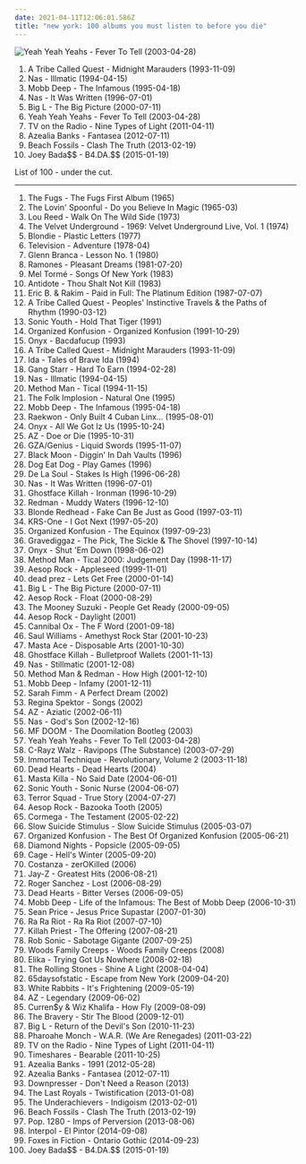 ```yaml
---
date: 2021-04-11T12:06:01.586Z
title: "new york: 100 albums you must listen to before you die"
---
```

![Yeah Yeah Yeahs - Fever To Tell (2003-04-28)](http://coverartarchive.org/release/ce74eeee-8e30-34db-addd-5ea135500e2e/5835206005-500.jpg "Yeah Yeah Yeahs - Fever To Tell (2003-04-28)")
<ol class="albums">
<li data-cover="http://coverartarchive.org/release/0adceade-cc01-498f-a46f-0121c6802d8c/4969333235-500.jpg" data-tags="hip-hop" role="button">A Tribe Called Quest - Midnight Marauders (1993-11-09)</li>
<li data-cover="https://img.discogs.com/BPm1tRc82RVJSwNtAU_IcS_WfM0=/fit-in/600x600/filters:strip_icc():format(jpeg):mode_rgb():quality(90)/discogs-images/R-4129541-1611603191-2116.jpeg.jpg" data-tags="hip-hop" role="button">Nas - Illmatic (1994-04-15)</li>
<li data-cover="http://coverartarchive.org/release/07e92711-51fe-4e80-97a3-be995b7f4119/4696863575-500.jpg" data-tags="hip-hop, rap" role="button">Mobb Deep - The Infamous (1995-04-18)</li>
<li data-cover="http://coverartarchive.org/release/dee08d2d-eb6d-4376-988a-07984dbdf738/12639957674-500.jpg" data-tags="rap, hip-hop" role="button">Nas - It Was Written (1996-07-01)</li>
<li data-cover="http://coverartarchive.org/release/1b67af32-666a-43e9-90ff-1d5dcc3d7fdd/15889538896-500.jpg" data-tags="hip-hop" role="button">Big L - The Big Picture (2000-07-11)</li>
<li data-cover="http://coverartarchive.org/release/ce74eeee-8e30-34db-addd-5ea135500e2e/5835206005-500.jpg" data-tags="indie rock, indie, rock" role="button">Yeah Yeah Yeahs - Fever To Tell (2003-04-28)</li>
<li data-cover="https://via.placeholder.com/450" data-tags="indie, indie rock, alternative" role="button">TV on the Radio - Nine Types of Light (2011-04-11)</li>
<li data-cover="http://coverartarchive.org/release/c041d785-6b72-47f2-a8db-79fdb4067b4a/1472209895-500.jpg" data-tags="alternative, rap, hip-house, seapunk" role="button">Azealia Banks - Fantasea (2012-07-11)</li>
<li data-cover="https://img.discogs.com/ho0WYhDrYbe9ztyquejGyWB9-0w=/fit-in/300x300/filters:strip_icc():format(jpeg):mode_rgb():quality(90)/discogs-images/R-4303534-1361208475-1865.jpeg.jpg" data-tags="indie rock" role="button">Beach Fossils - Clash The Truth (2013-02-19)</li>
<li data-cover="http://coverartarchive.org/release/8e5b5df1-0c5e-4b15-872d-d466a86c2709/9058936856-500.jpg" data-tags="pro era, joey badass" role="button">Joey Bada$$ - B4.DA.$$ (2015-01-19)</li>
</ol>
List of 100 - under the cut.
<!-- more -->

_________________

<ol class="albums">
<li data-cover="http://coverartarchive.org/release/9328d635-3e4b-4414-a92e-5306a2da5585/8105980087-500.jpg" data-tags="rock, folk, new york, usa, psychedelic, folk rock, debut album, esp-disk" role="button">
The Fugs - The Fugs First Album (1965)
</li>
<li data-cover="https://img.discogs.com/n-v-0q3BHWLdPsIkg-UlsgHzFlA=/fit-in/600x601/filters:strip_icc():format(jpeg):mode_rgb():quality(90)/discogs-images/R-5884819-1405378314-3612.jpeg.jpg" data-tags="60s, rock" role="button">
The Lovin' Spoonful - Do you Believe In Magic (1965-03)
</li>
<li data-cover="https://img.discogs.com/Z0lpJWMSMm-vNL77gy66F2_5TD0=/fit-in/600x573/filters:strip_icc():format(jpeg):mode_rgb():quality(90)/discogs-images/R-6664088-1502200550-6871.jpeg.jpg" data-tags="classic rock, rock, 70s" role="button">
Lou Reed - Walk On The Wild Side (1973)
</li>
<li data-cover="https://img.discogs.com/GHTP4nIYLB4ibAJqp3cgROJFrs8=/fit-in/350x364/filters:strip_icc():format(jpeg):mode_rgb():quality(90)/discogs-images/R-5970404-1407699748-3782.jpeg.jpg" data-tags="70s, proto-punk" role="button">
The Velvet Underground - 1969: Velvet Underground Live, Vol. 1 (1974)
</li>
<li data-cover="http://coverartarchive.org/release/a465a7bc-476e-32d9-855b-174d48940c48/2846791382-500.jpg" data-tags="new wave, 70s" role="button">
Blondie - Plastic Letters (1977)
</li>
<li data-cover="http://coverartarchive.org/release/5cc90116-6833-4271-8477-42fb5fbee846/20706339769-500.jpg" data-tags="post-punk" role="button">
Television - Adventure (1978-04)
</li>
<li data-cover="http://coverartarchive.org/release/e073c07b-4f2c-4d1e-bf0e-281948718987/21684816836-500.jpg" data-tags="experimental" role="button">
Glenn Branca - Lesson No. 1 (1980)
</li>
<li data-cover="https://img.discogs.com/sPl32wSC_6qESAOlO13aKWqNYAc=/fit-in/308x301/filters:strip_icc():format(jpeg):mode_rgb():quality(90)/discogs-images/R-4820331-1376522778-9600.jpeg.jpg" data-tags="punk" role="button">
Ramones - Pleasant Dreams (1981-07-20)
</li>
<li data-cover="http://coverartarchive.org/release/d66fadd8-32be-4fd6-9d9b-681b88ee1ede/14296447640-500.jpg" data-tags="jazz, new york, easy listening, mel torme, mondiovision, the velvet fog, lullaby of birdland, torme, music about new york, songs of new york" role="button">
Mel Tormé - Songs Of New York (1983)
</li>
<li data-cover="https://img.discogs.com/1y4KSPUrYQfUuVtR4pyqd59iH0A=/fit-in/600x608/filters:strip_icc():format(jpeg):mode_rgb():quality(90)/discogs-images/R-1918753-1605433703-9259.jpeg.jpg" data-tags="hardcore punk" role="button">
Antidote - Thou Shalt Not Kill (1983)
</li>
<li data-cover="http://coverartarchive.org/release/d9bd9e59-e585-4eea-b4a8-93419d47b15f/15455735948-500.jpg" data-tags="rap, hip-hop, old school" role="button">
Eric B. & Rakim - Paid in Full: The Platinum Edition (1987-07-07)
</li>
<li data-cover="http://coverartarchive.org/release/a30577af-64e7-3e86-9930-556e3e5357b5/2934705740-500.jpg" data-tags="hip-hop" role="button">
A Tribe Called Quest - Peoples' Instinctive Travels & the Paths of Rhythm (1990-03-12)
</li>
<li data-cover="http://coverartarchive.org/release/813b494a-51c2-30bf-841a-ebd8788d5b8e/23481381545-500.jpg" data-tags="post-punk" role="button">
Sonic Youth - Hold That Tiger (1991)
</li>
<li data-cover="http://coverartarchive.org/release/eb6ba22b-76ed-45bd-9f75-245157f67922/4765281700-500.jpg" data-tags="hip-hop" role="button">
Organized Konfusion - Organized Konfusion (1991-10-29)
</li>
<li data-cover="http://coverartarchive.org/release/6f4467a2-e9b4-4c41-8167-4ccfe574334f/15927440354-500.jpg" data-tags="rap, hip-hop" role="button">
Onyx - Bacdafucup (1993)
</li>
<li data-cover="http://coverartarchive.org/release/0adceade-cc01-498f-a46f-0121c6802d8c/4969333235-500.jpg" data-tags="hip-hop" role="button">
A Tribe Called Quest - Midnight Marauders (1993-11-09)
</li>
<li data-cover="http://coverartarchive.org/release/8f83909e-d2e1-4d00-9d88-b9c92e09872f/16544683111-500.jpg" data-tags="new york, music i tried but didnt like" role="button">
Ida - Tales of Brave Ida (1994)
</li>
<li data-cover="http://coverartarchive.org/release/9d3b57d3-9337-3fb9-a60c-25baa3f71902/15658415309-500.jpg" data-tags="hip-hop, hip hop, rap" role="button">
Gang Starr - Hard To Earn (1994-02-28)
</li>
<li data-cover="https://img.discogs.com/BPm1tRc82RVJSwNtAU_IcS_WfM0=/fit-in/600x600/filters:strip_icc():format(jpeg):mode_rgb():quality(90)/discogs-images/R-4129541-1611603191-2116.jpeg.jpg" data-tags="hip-hop" role="button">
Nas - Illmatic (1994-04-15)
</li>
<li data-cover="http://coverartarchive.org/release/911192ef-6b58-427f-9d84-437a0d34de70/9635715971-500.jpg" data-tags="rap, hip-hop, wu-tang" role="button">
Method Man - Tical (1994-11-15)
</li>
<li data-cover="http://coverartarchive.org/release/4f25f638-43f4-4211-b127-cff04cf0f452/1484160927-500.jpg" data-tags="new york, leapsandbounds tapecollection, 2-trax, natural-one" role="button">
The Folk Implosion - Natural One (1995)
</li>
<li data-cover="http://coverartarchive.org/release/07e92711-51fe-4e80-97a3-be995b7f4119/4696863575-500.jpg" data-tags="hip-hop, rap" role="button">
Mobb Deep - The Infamous (1995-04-18)
</li>
<li data-cover="http://coverartarchive.org/release/987ec9dd-0248-39a7-8c53-dc46169f42cc/1613209168-500.jpg" data-tags="mafioso rap" role="button">
Raekwon - Only Built 4 Cuban Linx... (1995-08-01)
</li>
<li data-cover="http://coverartarchive.org/release/5b899bee-698e-4d88-a86c-f3992790e2a8/17632744739-500.jpg" data-tags="east coast rap" role="button">
Onyx - All We Got Iz Us (1995-10-24)
</li>
<li data-cover="http://coverartarchive.org/release/8d6b3a54-f016-4012-872d-c9be4348b750/13795658189-500.jpg" data-tags="east coast rap, mafioso rap" role="button">
AZ - Doe or Die (1995-10-31)
</li>
<li data-cover="https://img.discogs.com/3WuRCIOlOnT69y46Auud_YjD8j0=/fit-in/600x600/filters:strip_icc():format(jpeg):mode_rgb():quality(90)/discogs-images/R-158798-1158147180.jpeg.jpg" data-tags="hip-hop" role="button">
GZA/Genius - Liquid Swords (1995-11-07)
</li>
<li data-cover="https://img.discogs.com/zOmauNmnLXYsw_ML_G3X6GbwrRs=/fit-in/600x596/filters:strip_icc():format(jpeg):mode_rgb():quality(90)/discogs-images/R-14497480-1575750499-1149.jpeg.jpg" data-tags="new york, real hip-hop, black moon" role="button">
Black Moon - Diggin' In Dah Vaults (1996)
</li>
<li data-cover="https://img.discogs.com/Q_OjkVgPjz4wbZaR0R3YHgYAG8w=/fit-in/600x600/filters:strip_icc():format(jpeg):mode_rgb():quality(90)/discogs-images/R-422876-1433885288-7800.jpeg.jpg" data-tags="crossover" role="button">
Dog Eat Dog - Play Games (1996)
</li>
<li data-cover="http://coverartarchive.org/release/7b9e302d-2e1a-4bdd-9816-5390683c4ab9/6924221070-500.jpg" data-tags="hip hop" role="button">
De La Soul - Stakes Is High (1996-06-28)
</li>
<li data-cover="http://coverartarchive.org/release/dee08d2d-eb6d-4376-988a-07984dbdf738/12639957674-500.jpg" data-tags="rap, hip-hop" role="button">
Nas - It Was Written (1996-07-01)
</li>
<li data-cover="http://coverartarchive.org/release/d07c5ce9-7091-4f1c-b78c-ef56a7371598/4437137920-500.jpg" data-tags="hip-hop" role="button">
Ghostface Killah - Ironman (1996-10-29)
</li>
<li data-cover="https://img.discogs.com/ZHqRfMShB3_2dTYxX9uzmW6qUQ8=/fit-in/600x600/filters:strip_icc():format(jpeg):mode_rgb():quality(90)/discogs-images/R-1564550-1460332471-7169.jpeg.jpg" data-tags="hip-hop, hip hop" role="button">
Redman - Muddy Waters (1996-12-10)
</li>
<li data-cover="https://img.discogs.com/N6Xjb1_7B8Hm8CRkYw6BH7chHdU=/fit-in/600x515/filters:strip_icc():format(jpeg):mode_rgb():quality(90)/discogs-images/R-702256-1575569552-6407.jpeg.jpg" data-tags="indie rock, alternative" role="button">
Blonde Redhead - Fake Can Be Just as Good (1997-03-11)
</li>
<li data-cover="http://coverartarchive.org/release/2d499d90-0e55-39cd-a6bd-a5c32f184136/16787063190-500.jpg" data-tags="hip-hop, rap" role="button">
KRS-One - I Got Next (1997-05-20)
</li>
<li data-cover="http://coverartarchive.org/release/1193fb43-ff82-48c7-8b8e-9e2c1606aac3/10763463892-500.jpg" data-tags="hip-hop, new york, underground hip-hop, east coast rap" role="button">
Organized Konfusion - The Equinox (1997-09-23)
</li>
<li data-cover="http://coverartarchive.org/release/0576916d-7da1-34df-b691-7099891ad672/13034297962-500.jpg" data-tags="rap, wu-tang" role="button">
Gravediggaz - The Pick, The Sickle & The Shovel (1997-10-14)
</li>
<li data-cover="http://coverartarchive.org/release/77fddf2e-d106-4f97-8aa5-458ce499a1db/6528603066-500.jpg" data-tags="rap, hardcore rap, east coast rap" role="button">
Onyx - Shut 'Em Down (1998-06-02)
</li>
<li data-cover="http://coverartarchive.org/release/da6e49c2-6418-4f39-ad27-aa9d40884136/5916604493-500.jpg" data-tags="hip-hop, rap" role="button">
Method Man - Tical 2000: Judgement Day (1998-11-17)
</li>
<li data-cover="http://coverartarchive.org/release/cc644430-21bf-474a-9fff-8372c62ecc93/4208319151-500.jpg" data-tags="hip hop, underground hip-hop, definitive jux" role="button">
Aesop Rock - Appleseed (1999-11-01)
</li>
<li data-cover="https://img.discogs.com/iLkCCAozsFMzR5zKato975r0dyc=/fit-in/596x600/filters:strip_icc():format(jpeg):mode_rgb():quality(90)/discogs-images/R-10899981-1506192162-6403.jpeg.jpg" data-tags="hip-hop, revolutionary" role="button">
dead prez - Lets Get Free (2000-01-14)
</li>
<li data-cover="http://coverartarchive.org/release/1b67af32-666a-43e9-90ff-1d5dcc3d7fdd/15889538896-500.jpg" data-tags="hip-hop" role="button">
Big L - The Big Picture (2000-07-11)
</li>
<li data-cover="http://coverartarchive.org/release/47a57cb6-e676-4502-985c-2d9c475ac9ec/4380368501-500.jpg" data-tags="underground hip-hop" role="button">
Aesop Rock - Float (2000-08-29)
</li>
<li data-cover="http://coverartarchive.org/release/06df1caf-83d4-4bb4-9366-8a2bd2a93242/15902322936-500.jpg" data-tags="debut album" role="button">
The Mooney Suzuki - People Get Ready (2000-09-05)
</li>
<li data-cover="http://coverartarchive.org/release/72974a33-e551-477d-bb13-e127b801e239/5430788028-500.jpg" data-tags="hip-hop, hip hop, underground hip-hop, definitive jux" role="button">
Aesop Rock - Daylight (2001)
</li>
<li data-cover="http://coverartarchive.org/release/2877d536-b882-46ed-87ab-634fe8fc32cd/23900985555-500.jpg" data-tags="new york, definitive jux, lazerface, megalasaur, scissor tongue" role="button">
Cannibal Ox - The F Word (2001-09-18)
</li>
<li data-cover="http://coverartarchive.org/release/d23bd8bc-44f4-452d-b3c7-0ef0411ffbe7/23983612574-500.jpg" data-tags="hip hop, hip-hop" role="button">
Saul Williams - Amethyst Rock Star (2001-10-23)
</li>
<li data-cover="http://coverartarchive.org/release/4398f892-0bbd-4ccb-ba58-822026bc0580/4699250670-500.jpg" data-tags="hip-hop, hiphop, classic, east coast" role="button">
Masta Ace - Disposable Arts (2001-10-30)
</li>
<li data-cover="https://img.discogs.com/iLu9bUqkCJLacgXobGGYoKRy-QQ=/fit-in/300x300/filters:strip_icc():format(jpeg):mode_rgb():quality(90)/discogs-images/R-464294-1117344600.jpg.jpg" data-tags="hip-hop, rap, wu-tang clan" role="button">
Ghostface Killah - Bulletproof Wallets (2001-11-13)
</li>
<li data-cover="https://img.discogs.com/ce2bXe_XnmZeSoI9PbdPzpDjdm8=/fit-in/600x450/filters:strip_icc():format(jpeg):mode_rgb():quality(90)/discogs-images/R-5788920-1402698639-1454.jpeg.jpg" data-tags="hip-hop, rap" role="button">
Nas - Stillmatic (2001-12-08)
</li>
<li data-cover="http://coverartarchive.org/release/f11fd464-85e0-4946-bf8e-acd80c718f6d/4699077262-500.jpg" data-tags="rap" role="button">
Method Man & Redman - How High (2001-12-10)
</li>
<li data-cover="http://coverartarchive.org/release/7703fd68-5d34-4e97-ae03-a5309e10e41a/15483050800-500.jpg" data-tags="hip-hop, rap" role="button">
Mobb Deep - Infamy (2001-12-11)
</li>
<li data-cover="http://coverartarchive.org/release/38f3f8fb-a3b5-4cd0-9128-a427d590ec7c/26401409619-500.jpg" data-tags="new york, usa, american, american artist, new age-y, newage, from: usa, from: new york, us indie, new york state, usa indie, general new age, new age and ambient, new new age, my new age, new age rythm, new age vocals, nice new age, rich new age and chill, indie - us, american brilliance, american indie, new age fusion, usa artists, us independent, new-york, new york indie, american alternative, upstate new york, american style, new age influences, new age aesthetics, american dream, american singer, new age favorites, new new york, new age collection, american acoustic, new age pop, from new york, ethereal new age, american songwriter, new york usa, usa underground, female solo artists, fantasy new age, alternative new age, american musician, chill new age, new age electronic, new age-esque, american pianist, genre: new age, new york artist, american vocalist, lush tone new age, american female singer, my secret indie female" role="button">
Sarah Fimm - A Perfect Dream (2002)
</li>
<li data-cover="http://coverartarchive.org/release/fcb8a3df-61cc-450e-9c9a-fbcfddffae84/16146902869-500.jpg" data-tags="piano, female vocalists" role="button">
Regina Spektor - Songs (2002)
</li>
<li data-cover="http://coverartarchive.org/release/3eb7b1ef-8b38-4c14-a4ef-df55e65927b6/15679216798-500.jpg" data-tags="east coast rap" role="button">
AZ - Aziatic (2002-06-11)
</li>
<li data-cover="https://img.discogs.com/e9bP78FudkC0nkWRFNQUy38QDF0=/fit-in/600x602/filters:strip_icc():format(jpeg):mode_rgb():quality(90)/discogs-images/R-328103-1262865321.jpeg.jpg" data-tags="rap" role="button">
Nas - God's Son (2002-12-16)
</li>
<li data-cover="http://coverartarchive.org/release/6a8bab3e-d15d-44df-ac26-304c8fa06990/13408069208-500.jpg" data-tags="hip-hop, hip hop, new york, east coast" role="button">
MF DOOM - The Doomilation Bootleg (2003)
</li>
<li data-cover="http://coverartarchive.org/release/ce74eeee-8e30-34db-addd-5ea135500e2e/5835206005-500.jpg" data-tags="indie rock, indie, rock" role="button">
Yeah Yeah Yeahs - Fever To Tell (2003-04-28)
</li>
<li data-cover="http://coverartarchive.org/release/9487a551-7964-43e1-860b-1c3230597a4f/15361833716-500.jpg" data-tags="hip-hop, definitive jux" role="button">
C-Rayz Walz - Ravipops (The Substance) (2003-07-29)
</li>
<li data-cover="http://coverartarchive.org/release/6a8dd677-dff5-4175-93a2-26cbfea8e647/3082007842-500.jpg" data-tags="hip hop" role="button">
Immortal Technique - Revolutionary, Volume 2 (2003-11-18)
</li>
<li data-cover="https://img.discogs.com/hqRSjnlcWZTiTj-3whGiOlEvleU=/fit-in/500x812/filters:strip_icc():format(jpeg):mode_rgb():quality(90)/discogs-images/R-2661972-1295480020.jpeg.jpg" data-tags="melodic hardcore" role="button">
Dead Hearts - Dead Hearts (2004)
</li>
<li data-cover="http://coverartarchive.org/release/1c8199a9-91f2-4861-b5a8-7f403126bf15/7789713662-500.jpg" data-tags="hip-hop" role="button">
Masta Killa - No Said Date (2004-06-01)
</li>
<li data-cover="http://coverartarchive.org/release/7d60edd1-f1d0-4c29-a2a3-f9ad2d3f2de7/4808033952-500.jpg" data-tags="alternative rock" role="button">
Sonic Youth - Sonic Nurse (2004-06-07)
</li>
<li data-cover="http://coverartarchive.org/release/85d9ed7e-0319-4d30-924b-062f42d91ede/18835393347-500.jpg" data-tags="hip-hop, rap" role="button">
Terror Squad - True Story (2004-07-27)
</li>
<li data-cover="http://coverartarchive.org/release/dfa93328-26f1-4968-94f9-cc4bf386cea6/5728789158-500.jpg" data-tags="underground hip-hop" role="button">
Aesop Rock - Bazooka Tooth (2005)
</li>
<li data-cover="http://coverartarchive.org/release/d88c1097-c888-4eca-98b2-dd596b6ff17c/10349546780-500.jpg" data-tags="rap, hip hop classic" role="button">
Cormega - The Testament (2005-02-22)
</li>
<li data-cover="https://img.discogs.com/knb1uGEmpgN_LjkTF8DgiYRkvEw=/fit-in/300x298/filters:strip_icc():format(jpeg):mode_rgb():quality(90)/discogs-images/R-1255710-1204145215.jpeg.jpg" data-tags="new york" role="button">
Slow Suicide Stimulus - Slow Suicide Stimulus (2005-03-07)
</li>
<li data-cover="http://coverartarchive.org/release/3b2d927b-bd5b-4705-829d-38ffbf5419c0/18876405945-500.jpg" data-tags="hip-hop, hip hop, rap, new york, underground hip-hop, dope, mf doom, 90's, east coast rap, outkast, pharoahe monch, kmd, digital underground, pharcyde, coup, spooj, topr, umcs" role="button">
Organized Konfusion - The Best Of Organized Konfusion (2005-06-21)
</li>
<li data-cover="https://img.discogs.com/LUEoTLT80yyvdMR192b2gclqNSY=/fit-in/600x602/filters:strip_icc():format(jpeg):mode_rgb():quality(90)/discogs-images/R-772740-1593913272-7257.mpo.jpg" data-tags="chillout, indie, rock, 70s, alternative, alternative rock, new york, indie rock, glam rock, groovy" role="button">
Diamond Nights - Popsicle (2005-09-05)
</li>
<li data-cover="http://coverartarchive.org/release/16f30b97-c0ad-4a1f-b5fd-e1b5dfa140d9/5283770890-500.jpg" data-tags="definitive jux" role="button">
Cage - Hell's Winter (2005-09-20)
</li>
<li data-cover="http://coverartarchive.org/release/35e28658-97e4-4a6b-ac44-8376ce543619/6422962532-500.jpg" data-tags="trip-hop, new york, downtempo, tricky, triphop, bjork, desire, chill out, csi, eletronica, vulnerable, zerokilled, burqa, costanza francavilla" role="button">
Costanza - zerOKilled (2006)
</li>
<li data-cover="http://coverartarchive.org/release/5f5433c4-debe-40c3-9095-23951d1521c2/1586030072-500.jpg" data-tags="rap" role="button">
Jay-Z - Greatest Hits (2006-08-21)
</li>
<li data-cover="https://img.discogs.com/28415784b9210344a4a62ec6cd31adb2d01b3637/images/spacer.gif" data-tags="disco, electronic, new york, cafe del mar, funk, club, party, smooth, relaxing, house music, chicane, relax, disco house, vocal house, ibiza, club house, enigma, cafe, roger sanchez, club cafe, dance club, club dance, dream dance, rue de soleil, relaxing del mar" role="button">
Roger Sanchez - Lost (2006-08-29)
</li>
<li data-cover="https://img.discogs.com/nZiTe-xq-dFv7cnQFmLQX-raECw=/fit-in/600x600/filters:strip_icc():format(jpeg):mode_rgb():quality(90)/discogs-images/R-2581882-1476021446-2139.jpeg.jpg" data-tags="hardcore, new york, buffalo, ny, western new york, western ny, ferret, wny" role="button">
Dead Hearts - Bitter Verses (2006-09-05)
</li>
<li data-cover="http://coverartarchive.org/release/a26f3c8f-43d8-4f66-b180-4e19e9d53d8e/25440111148-500.jpg" data-tags="rap" role="button">
Mobb Deep - Life of the Infamous: The Best of Mobb Deep (2006-10-31)
</li>
<li data-cover="http://coverartarchive.org/release/0226ce5a-3f8a-44b3-a937-173ff9d0069b/21429222515-500.jpg" data-tags="hip hop, new york, underground hip-hop, east coast rap, sean p" role="button">
Sean Price - Jesus Price Supastar (2007-01-30)
</li>
<li data-cover="http://coverartarchive.org/release/5875a3e7-f952-4772-81c6-ee96b435205f/16155721166-500.jpg" data-tags="indie" role="button">
Ra Ra Riot - Ra Ra Riot (2007-07-10)
</li>
<li data-cover="http://coverartarchive.org/release/6fdc39fd-9dae-4e4d-9516-5cc64188b03b/28843347274-500.jpg" data-tags="killah priest" role="button">
Killah Priest - The Offering (2007-08-21)
</li>
<li data-cover="https://img.discogs.com/6UDYMW13Mb6hZJ90lizrtS15IKI=/fit-in/450x450/filters:strip_icc():format(jpeg):mode_rgb():quality(90)/discogs-images/R-1083183-1284474119.jpeg.jpg" data-tags="rap, new york, underground hip-hop, definitive jux, albums of 2007, bobby freedom" role="button">
Rob Sonic - Sabotage Gigante (2007-09-25)
</li>
<li data-cover="https://via.placeholder.com/450" data-tags="indie, compra mi disco" role="button">
Woods Family Creeps - Woods Family Creeps (2008)
</li>
<li data-cover="https://img.discogs.com/xcw1qGyixohnuiE-a4fiHI7V7uM=/fit-in/480x480/filters:strip_icc():format(jpeg):mode_rgb():quality(90)/discogs-images/R-1310327-1263975081.jpeg.jpg" data-tags="trance, electronic, indie, pop, new york, ambient, shoegaze, idm, dreamy, brooklyn, spacey, cathcy" role="button">
Elika - Trying Got Us Nowhere (2008-02-18)
</li>
<li data-cover="https://img.discogs.com/0FslJkPHx7r-9NmAc0eADuRhPf0=/fit-in/600x875/filters:strip_icc():format(jpeg):mode_rgb():quality(90)/discogs-images/R-16195667-1605085244-3496.jpeg.jpg" data-tags="rock, the rolling stones, blues rock" role="button">
The Rolling Stones - Shine A Light (2008-04-04)
</li>
<li data-cover="http://coverartarchive.org/release/457b6f67-d5fb-4782-bff7-80b64043ce9b/25107683680-500.jpg" data-tags="instrumental, post-rock" role="button">
65daysofstatic - Escape from New York (2009-04-20)
</li>
<li data-cover="http://coverartarchive.org/release/999cef8f-b6fa-4287-b843-fafa46dab2d3/1214737387-500.jpg" data-tags="indie" role="button">
White Rabbits - It's Frightening (2009-05-19)
</li>
<li data-cover="http://coverartarchive.org/release/5e7ca33f-51f2-4efa-9e50-0ef54cf3391e/24969358039-500.jpg" data-tags="hip hop, new york" role="button">
AZ - Legendary (2009-06-02)
</li>
<li data-cover="http://coverartarchive.org/release/7c067f6f-a8f0-4b1c-9d24-28026d4b120b/1630682876-500.jpg" data-tags="hip-hop, hip hop, rap, new york, canadian, underground hip-hop, swag" role="button">
Curren$y & Wiz Khalifa - How Fly (2009-08-09)
</li>
<li data-cover="http://coverartarchive.org/release/f1b2d3e9-381a-4f73-a27b-9f12be9dc419/8154017945-500.jpg" data-tags="indie rock" role="button">
The Bravery - Stir The Blood (2009-12-01)
</li>
<li data-cover="http://coverartarchive.org/release/581b97a5-5372-4e6e-822a-aec8da60c215/4394267145-500.jpg" data-tags="hip-hop, hip hop, rap, new york, big l" role="button">
Big L - Return of the Devil's Son (2010-11-23)
</li>
<li data-cover="https://img.discogs.com/LqHmpQmv7SQ4y0V9wI0BA-31EHo=/fit-in/445x400/filters:strip_icc():format(jpeg):mode_rgb():quality(90)/discogs-images/R-2788467-1301492671.jpeg.jpg" data-tags="hip hop, underground hip-hop" role="button">
Pharoahe Monch - W.A.R. (We Are Renegades) (2011-03-22)
</li>
<li data-cover="https://via.placeholder.com/450" data-tags="indie, indie rock, alternative" role="button">
TV on the Radio - Nine Types of Light (2011-04-11)
</li>
<li data-cover="http://coverartarchive.org/release/a140435d-f801-46c2-b4dd-736f767b2829/5032876456-500.jpg" data-tags="new york, punk rock, pop punk" role="button">
Timeshares - Bearable (2011-10-25)
</li>
<li data-cover="http://coverartarchive.org/release/1702b853-f45b-4764-bbfd-17b60ed35981/13006959608-500.jpg" data-tags="hip hop, alternative, rap, new york, hip-house, interscope records, 2012 albums" role="button">
Azealia Banks - 1991 (2012-05-28)
</li>
<li data-cover="http://coverartarchive.org/release/c041d785-6b72-47f2-a8db-79fdb4067b4a/1472209895-500.jpg" data-tags="alternative, rap, hip-house, seapunk" role="button">
Azealia Banks - Fantasea (2012-07-11)
</li>
<li data-cover="http://coverartarchive.org/release/51eec265-24ce-4b89-b158-4ad9fd19e274/7336037777-500.jpg" data-tags="metalcore, hardcore, new york, nyhc, hardcore punk, metallic hardcore" role="button">
Downpresser - Don't Need a Reason (2013)
</li>
<li data-cover="https://img.discogs.com/2i_IU6MEneAyCxWg6Q7Sef9VjV8=/fit-in/600x600/filters:strip_icc():format(jpeg):mode_rgb():quality(90)/discogs-images/R-5357517-1548387847-9404.jpeg.jpg" data-tags="new york, indie pop, indie rock, brooklyn, ooh la la, only the brave, eric james, crystal vases, mason ingram, ooh la la records" role="button">
The Last Royals - Twistification (2013-01-08)
</li>
<li data-cover="http://coverartarchive.org/release/e1e917c3-845d-4de7-b9b4-49007e763e53/3274445424-500.jpg" data-tags="hip-hop, new york, underground hip hop, the furure of hip-hop, psychadelic hip hop" role="button">
The Underachievers - Indigoism (2013-02-01)
</li>
<li data-cover="https://img.discogs.com/ho0WYhDrYbe9ztyquejGyWB9-0w=/fit-in/300x300/filters:strip_icc():format(jpeg):mode_rgb():quality(90)/discogs-images/R-4303534-1361208475-1865.jpeg.jpg" data-tags="indie rock" role="button">
Beach Fossils - Clash The Truth (2013-02-19)
</li>
<li data-cover="http://coverartarchive.org/release/d8bead66-77f0-47ba-b752-ff8de8b4183a/14416691343-500.jpg" data-tags="new york, merkliste" role="button">
Pop. 1280 - Imps of Perversion (2013-08-06)
</li>
<li data-cover="http://coverartarchive.org/release/abea24af-aad8-4596-80ce-2b367c2d88be/7446433453-500.jpg" data-tags="indie rock" role="button">
Interpol - El Pintor (2014-09-08)
</li>
<li data-cover="http://coverartarchive.org/release/14d4b753-39bd-4dc2-9e61-d6f9ea68bfc7/12440291189-500.jpg" data-tags="dream pop" role="button">
Foxes in Fiction - Ontario Gothic (2014-09-23)
</li>
<li data-cover="http://coverartarchive.org/release/8e5b5df1-0c5e-4b15-872d-d466a86c2709/9058936856-500.jpg" data-tags="pro era, joey badass" role="button">
Joey Bada$$ - B4.DA.$$ (2015-01-19)
</li>
</ol>